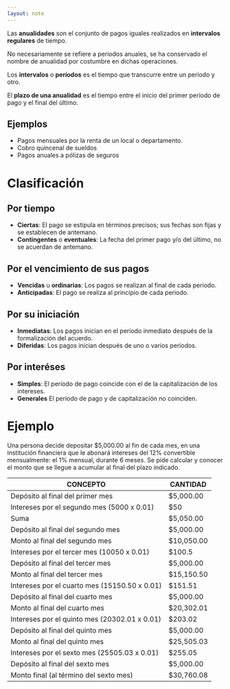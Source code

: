 ```yaml
---
layout: note
---
```


Las **anualidades** son el conjunto de pagos iguales realizados en **intervalos regulares** de tiempo.

No necesariamente se refiere a periodos anuales, se ha conservado el nombre de anualidad por costumbre en dichas operaciones.

Los **intervalos** o **períodos** es el tiempo que transcurre entre un período y otro.

El **plazo de una anualidad** es el tiempo entre el inicio del primer período de pago y el final del último.

## Ejemplos
* Pagos mensuales por la renta de un local o departamento.
* Cobro quincenal de sueldos
* Pagos anuales a pólizas de seguros

# Clasificación
## Por tiempo
* **Ciertas**: El pago se estípula en términos precisos; sus fechas son fijas y se establecen de antemano.
* **Contingentes** o **eventuales**: La fecha del primer pago y/o del último, no se acuerdan de antemano.

## Por el vencimiento de sus pagos
* **Vencidas** u **ordinarias**: Los pagos se realizan al final de cada periodo.
* **Anticipadas**: El pago se realiza al principio de cada periodo.

## Por su iniciación
* **Inmediatas**: Los pagos inician en el período inmediato después de la formalización del acuerdo.
* **Diferidas**: Los pagos inician después de uno o varios períodos.

## Por interéses
* **Simples**: El período de pago coincide con el de la capitalización de los intereses.
* **Generales** El período de pago y de capitalización no coinciden.

# Ejemplo
Una  persona  decide  depositar  $5,000.00  al  fin  de  cada  mes,  en  una  institución  financiera  que  le  abonará  intereses  del  12%  convertible  mensualmente:  el  1%  mensual,  durante  6  meses.  Se  pide  calcular  y  conocer  el  monto  que  se  llegue  a  acumular al final del plazo indicado.

| CONCEPTO                                      | CANTIDAD    |
|-----------------------------------------------|-------------|
| Depósito al final del primer mes              | $5,000.00   |
| Intereses por el segundo mes (5000 x 0.01)    | $50         |
| Suma                                          | $5,050.00   |
| Depósito al final del segundo mes             | $5,000.00   |
| Monto al final del segundo mes                | $10,050.00  |
| Intereses por el tercer mes (10050 x 0.01)    | $100.5      |
| Depósito al final del tercer mes              | $5,000.00   |
| Monto al final del tercer mes                 | $15,150.50  |
| Intereses por el cuarto mes (15150.50 x 0.01) | $151.51     |
| Depósito al final del cuarto mes              | $5,000.00   |
| Monto al final del cuarto mes                 | $20,302.01  |
| Intereses por el quinto mes (20302.01 x 0.01) | $203.02     |
| Depósito al final del quinto mes              | $5,000.00   |
| Monto al final del quinto mes                 | $25,505.03  |
| Intereses por el sexto mes (25505.03 x 0.01)  | $255.05     |
| Depósito al final del sexto mes               | $5,000.00   |
| Monto final (al término del sexto mes)        | $30,760.08  |